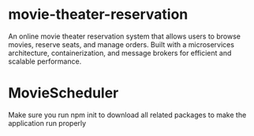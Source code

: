 # movie-theater-reservation
An online movie theater reservation system that allows users to browse movies, reserve seats, and manage orders. Built with a microservices architecture, containerization, and message brokers for efficient and scalable performance.


# MovieScheduler
Make sure you run npm init to download all related packages to make the application run properly 
